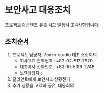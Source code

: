 # 보안사고 대응조치

프로젝트중 콘텐츠 유출 사고 발생시 조치사항입니다.

## 조치순서
1. 프로젝트 담당자, 75mm-studio 대표 소집회의
    - 회사대표 전화번호 : +82-02-512-7520
    - 대표이사 전화번호 : +82-10-5316-2746
    - 보안담당자 : 
1. 클라언트에게 보안사고 상황전파
1. 추가 상황을 고객과 공유, 대응회의
